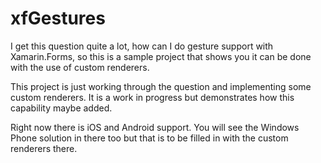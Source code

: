 # xfGestures
I get this question quite a lot, how can I do gesture support with Xamarin.Forms, so this is a sample project that shows you it can be done with the use of custom renderers.

This project is just working through the question and implementing some custom renderers. It is a work in progress but demonstrates how this capability maybe added. 

Right now there is iOS and Android support. You will see the Windows Phone solution in there too but that is to be filled in with the custom renderers there. 


